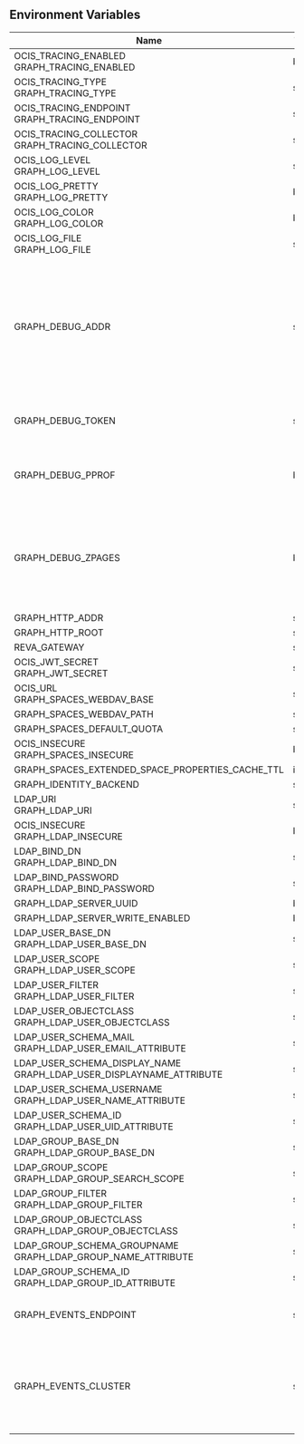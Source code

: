 ## Environment Variables

| Name | Type | Default Value | Description |
|------|------|---------------|-------------|
| OCIS_TRACING_ENABLED<br/>GRAPH_TRACING_ENABLED | bool | false | |
| OCIS_TRACING_TYPE<br/>GRAPH_TRACING_TYPE | string |  | |
| OCIS_TRACING_ENDPOINT<br/>GRAPH_TRACING_ENDPOINT | string |  | |
| OCIS_TRACING_COLLECTOR<br/>GRAPH_TRACING_COLLECTOR | string |  | |
| OCIS_LOG_LEVEL<br/>GRAPH_LOG_LEVEL | string |  | |
| OCIS_LOG_PRETTY<br/>GRAPH_LOG_PRETTY | bool | false | |
| OCIS_LOG_COLOR<br/>GRAPH_LOG_COLOR | bool | false | |
| OCIS_LOG_FILE<br/>GRAPH_LOG_FILE | string |  | |
| GRAPH_DEBUG_ADDR | string | 127.0.0.1:9124 | Bind address of the debug server, where metrics, health, config and debug endpoints will be exposed.|
| GRAPH_DEBUG_TOKEN | string |  | Token to secure the metrics endpoint|
| GRAPH_DEBUG_PPROF | bool | false | Enables pprof, which can be used for profiling|
| GRAPH_DEBUG_ZPAGES | bool | false | Enables zpages, which can  be used for collecting and viewing traces in-me|
| GRAPH_HTTP_ADDR | string | 127.0.0.1:9120 | |
| GRAPH_HTTP_ROOT | string | /graph | |
| REVA_GATEWAY | string | 127.0.0.1:9142 | |
| OCIS_JWT_SECRET<br/>GRAPH_JWT_SECRET | string |  | |
| OCIS_URL<br/>GRAPH_SPACES_WEBDAV_BASE | string | https://localhost:9200 | |
| GRAPH_SPACES_WEBDAV_PATH | string | /dav/spaces/ | |
| GRAPH_SPACES_DEFAULT_QUOTA | string | 1000000000 | |
| OCIS_INSECURE<br/>GRAPH_SPACES_INSECURE | bool | false | |
| GRAPH_SPACES_EXTENDED_SPACE_PROPERTIES_CACHE_TTL | int | 0 | |
| GRAPH_IDENTITY_BACKEND | string | ldap | |
| LDAP_URI<br/>GRAPH_LDAP_URI | string | ldaps://localhost:9235 | |
| OCIS_INSECURE<br/>GRAPH_LDAP_INSECURE | bool | true | |
| LDAP_BIND_DN<br/>GRAPH_LDAP_BIND_DN | string | uid=libregraph,ou=sysusers,o=libregraph-idm | |
| LDAP_BIND_PASSWORD<br/>GRAPH_LDAP_BIND_PASSWORD | string |  | |
| GRAPH_LDAP_SERVER_UUID | bool | false | |
| GRAPH_LDAP_SERVER_WRITE_ENABLED | bool | true | |
| LDAP_USER_BASE_DN<br/>GRAPH_LDAP_USER_BASE_DN | string | ou=users,o=libregraph-idm | |
| LDAP_USER_SCOPE<br/>GRAPH_LDAP_USER_SCOPE | string | sub | |
| LDAP_USER_FILTER<br/>GRAPH_LDAP_USER_FILTER | string |  | |
| LDAP_USER_OBJECTCLASS<br/>GRAPH_LDAP_USER_OBJECTCLASS | string | inetOrgPerson | |
| LDAP_USER_SCHEMA_MAIL<br/>GRAPH_LDAP_USER_EMAIL_ATTRIBUTE | string | mail | |
| LDAP_USER_SCHEMA_DISPLAY_NAME<br/>GRAPH_LDAP_USER_DISPLAYNAME_ATTRIBUTE | string | displayName | |
| LDAP_USER_SCHEMA_USERNAME<br/>GRAPH_LDAP_USER_NAME_ATTRIBUTE | string | uid | |
| LDAP_USER_SCHEMA_ID<br/>GRAPH_LDAP_USER_UID_ATTRIBUTE | string | owncloudUUID | |
| LDAP_GROUP_BASE_DN<br/>GRAPH_LDAP_GROUP_BASE_DN | string | ou=groups,o=libregraph-idm | |
| LDAP_GROUP_SCOPE<br/>GRAPH_LDAP_GROUP_SEARCH_SCOPE | string | sub | |
| LDAP_GROUP_FILTER<br/>GRAPH_LDAP_GROUP_FILTER | string |  | |
| LDAP_GROUP_OBJECTCLASS<br/>GRAPH_LDAP_GROUP_OBJECTCLASS | string | groupOfNames | |
| LDAP_GROUP_SCHEMA_GROUPNAME<br/>GRAPH_LDAP_GROUP_NAME_ATTRIBUTE | string | cn | |
| LDAP_GROUP_SCHEMA_ID<br/>GRAPH_LDAP_GROUP_ID_ATTRIBUTE | string | owncloudUUID | |
| GRAPH_EVENTS_ENDPOINT | string | 127.0.0.1:9233 | the address of the streaming service|
| GRAPH_EVENTS_CLUSTER | string | ocis-cluster | the clusterID of the streaming service. Mandatory when using nats|